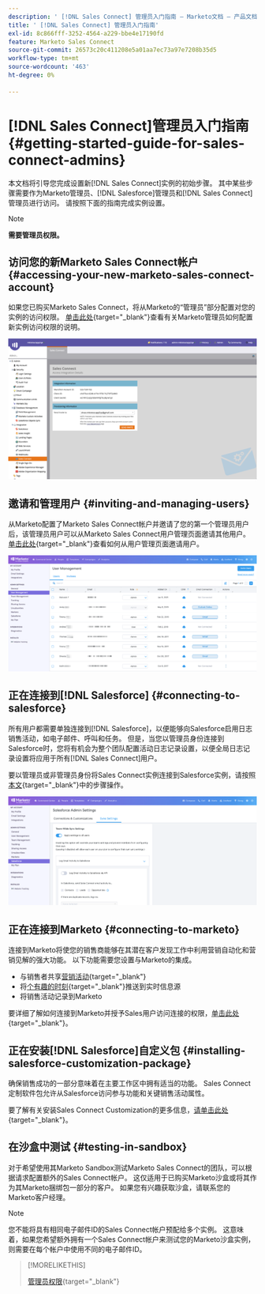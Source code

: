 ```yaml
---
description: ' [!DNL Sales Connect] 管理员入门指南 — Marketo文档 — 产品文档'
title: ' [!DNL Sales Connect] 管理员入门指南'
exl-id: 8c866fff-3252-4564-a229-bbe4e17190fd
feature: Marketo Sales Connect
source-git-commit: 26573c20c411208e5a01aa7ec73a97e7208b35d5
workflow-type: tm+mt
source-wordcount: '463'
ht-degree: 0%

---
```


# [!DNL Sales Connect]管理员入门指南 {#getting-started-guide-for-sales-connect-admins}

本文档将引导您完成设置新[!DNL Sales Connect]实例的初始步骤。 其中某些步骤需要作为Marketo管理员、[!DNL Salesforce]管理员和[!DNL Sales Connect]管理员进行访问。 请按照下面的指南完成实例设置。

>[!NOTE]
>
>**需要管理员权限。**

## 访问您的新Marketo Sales Connect帐户 {#accessing-your-new-marketo-sales-connect-account}

如果您已购买Marketo Sales Connect，将从Marketo的“管理员”部分配置对您的实例的访问权限。 [单击此处](/help/marketo/product-docs/marketo-sales-connect/getting-started/accessing-your-new-sales-connect-instance.md){target="_blank"}查看有关Marketo管理员如何配置新实例访问权限的说明。

![](assets/getting-started-guide-for-sales-connect-admins-1.png)

## 邀请和管理用户 {#inviting-and-managing-users}

从Marketo配置了Marketo Sales Connect帐户并邀请了您的第一个管理员用户后，该管理员用户可以从Marketo Sales Connect用户管理页面邀请其他用户。 [单击此处](/help/marketo/product-docs/marketo-sales-connect/admin/invite-users.md){target="_blank"}查看如何从用户管理页面邀请用户。

![](assets/getting-started-guide-for-sales-connect-admins-2.png)

## 正在连接到[!DNL Salesforce] {#connecting-to-salesforce}

所有用户都需要单独连接到[!DNL Salesforce]，以便能够向Salesforce启用日志销售活动，如电子邮件、呼叫和任务。 但是，当您以管理员身份连接到Salesforce时，您将有机会为整个团队配置活动日志记录设置，以便全局日志记录设置将应用于所有[!DNL Sales Connect]用户。

要以管理员或非管理员身份将Sales Connect实例连接到Salesforce实例，请按照[本文](/help/marketo/product-docs/marketo-sales-connect/crm/salesforce-integration/connect-your-sales-connect-account-to-salesforce.md){target="_blank"}中的步骤操作。

![](assets/getting-started-guide-for-sales-connect-admins-3.png)

## 正在连接到Marketo {#connecting-to-marketo}

连接到Marketo将使您的销售商能够在其潜在客户发现工作中利用营销自动化和营销见解的强大功能。 以下功能需要您设置与Marketo的集成。

* 与销售者共享[营销活动](/help/marketo/product-docs/marketo-sales-connect/marketo/make-a-campaign-visible-to-sales-connect-users.md){target="_blank"}
* 将[个有趣的时刻](/help/marketo/product-docs/marketo-sales-connect/marketo/interesting-moments-in-sales-connect.md){target="_blank"}推送到实时信息源
* 将销售活动记录到Marketo

要详细了解如何连接到Marketo并授予Sales用户访问连接的权限，[单击此处](/help/marketo/product-docs/marketo-sales-connect/marketo/set-up-your-marketo-connection.md){target="_blank"}。

## 正在安装[!DNL Salesforce]自定义包 {#installing-salesforce-customization-package}

确保销售成功的一部分意味着在主要工作区中拥有适当的功能。 Sales Connect定制软件包允许从Salesforce访问参与功能和关键销售活动属性。

要了解有关安装Sales Connect Customization的更多信息，[请单击此处](/help/marketo/product-docs/marketo-sales-connect/crm/salesforce-customization/sales-connect-customizations-for-crm.md){target="_blank"}。

## 在沙盒中测试 {#testing-in-sandbox}

对于希望使用其Marketo Sandbox测试Marketo Sales Connect的团队，可以根据请求配置额外的Sales Connect帐户。 这仅适用于已购买Marketo沙盒或将其作为其Marketo捆绑包一部分的客户。 如果您有兴趣获取沙盒，请联系您的Marketo客户经理。

>[!NOTE]
>
>您不能将具有相同电子邮件ID的Sales Connect帐户预配给多个实例。 这意味着，如果您希望额外拥有一个Sales Connect帐户来测试您的Marketo沙盒实例，则需要在每个帐户中使用不同的电子邮件ID。

>[!MORELIKETHIS]
>
>[管理员权限](/help/marketo/product-docs/marketo-sales-connect/admin/user-access-details.md){target="_blank"}
